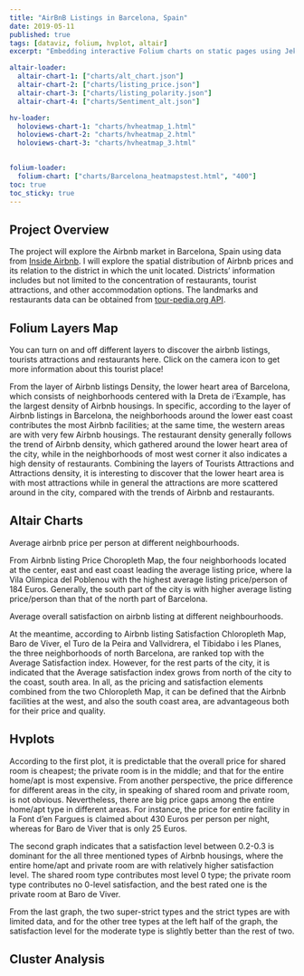 ```yaml
---
title: "AirBnB Listings in Barcelona, Spain"
date: 2019-05-11
published: true
tags: [dataviz, folium, hvplot, altair]
excerpt: "Embedding interactive Folium charts on static pages using Jekyll."

altair-loader:
  altair-chart-1: ["charts/alt_chart.json"]
  altair-chart-2: ["charts/listing_price.json"]
  altair-chart-3: ["charts/listing_polarity.json"]
  altair-chart-4: ["charts/Sentiment_alt.json"]

hv-loader:
  holoviews-chart-1: "charts/hvheatmap_1.html"
  holoviews-chart-2: "charts/hvheatmap_2.html"
  holoviews-chart-3: "charts/hvheatmap_3.html"
  

folium-loader:
  folium-chart: ["charts/Barcelona_heatmapstest.html", "400"]
toc: true
toc_sticky: true
---
```


## Project Overview
   The project will explore the Airbnb market in Barcelona, Spain using data from [Inside Airbnb](http://insideairbnb.com/get-the-data.html). I will explore the spatial distribution of Airbnb prices and its relation to the district in which the unit located. Districts’ information includes but not limited to the concentration of restaurants, tourist attractions, and other accommodation options. The landmarks and restaurants data can be obtained from [tour-pedia.org API](http://tour-pedia.org/api/index.html). 

## Folium Layers Map
   You can turn on and off different layers to discover the airbnb listings, tourists attractions and restaurants here.
Click on the camera icon to get more information about this tourist place!

<div id="folium-chart"></div>

   From the layer of Airbnb listings Density, the lower heart area of Barcelona, which consists of neighborhoods centered with la Dreta de i’Example, has the largest density of Airbnb housings. In specific, according to the layer of Airbnb listings in Barcelona, the neighborhoods around the lower east coast contributes the most Airbnb facilities; at the same time, the western areas are with very few Airbnb housings. The restaurant density generally follows the trend of Airbnb density, which gathered around the lower heart area of the city, while in the neighborhoods of most west corner it also indicates a high density of restaurants.
   Combining the layers of Tourists Attractions and Attractions density, it is interesting to discover that the lower heart area is with most attractions while in general the attractions are more scattered around in the city, compared with the trends of Airbnb and restaurants. 


## Altair Charts
Average airbnb price per person at different neighbourhoods. 
<div id="altair-chart-2"></div>

   From Airbnb listing Price Choropleth Map, the four neighborhoods located at the center, east and east coast leading the average listing price, where la Vila Olimpica del Poblenou with the highest average listing price/person of 184 Euros. Generally, the south part of the city is with higher average listing price/person than that of the north part of Barcelona.

Average overall satisfaction on airbnb listing at different neighbourhoods.
<div id="altair-chart-3"></div>

   At the meantime, according to Airbnb listing Satisfaction Chloropleth Map, Baro de Viver, el Turo de la Peira and Vallvidrera, el Tibidabo i les Planes, the three neighborhoods of north Barcelona, are ranked top with the Average Satisfaction index. However, for the rest parts of the city, it is indicated that the Average satisfaction index grows from north of the city to the coast, south area. 
   In all, as the pricing and satisfaction elements combined from the two Chloropleth Map, it can be defined that the Airbnb facilities at the west, and also the south coast area, are advantageous both for their price and quality.
  
## Hvplots

<div id="holoviews-chart-1"></div>

   According to the first plot, it is predictable that the overall price for shared room is cheapest; the private room is in the middle; and that for the entire home/apt is most expensive. From another perspective, the price difference for different areas in the city, in speaking of shared room and private room, is not obvious. Nevertheless, there are big price gaps among the entire home/apt type in different areas. For instance, the price for entire facility in la Font d’en Fargues is claimed about 430 Euros per person per night, whereas for Baro de Viver that is only 25 Euros. 

<div id="holoviews-chart-2"></div>

   The second graph indicates that a satisfaction level between 0.2-0.3 is dominant for the all three mentioned types of Airbnb housings, where the entire home/apt and private room are with relatively higher satisfaction level. The shared room type contributes most level 0 type; the private room type contributes no 0-level satisfaction, and the best rated one is the private room at Baro de Viver.

<div id="holoviews-chart-3"></div>

   From the last graph, the two super-strict types and the strict types are with limited data, and for the other tree types at the left half of the graph, the satisfaction level for the moderate type is slightly better than the rest of two.

## Cluster Analysis

<div id="altair-chart-4"></div>
